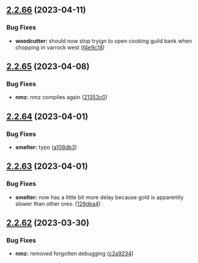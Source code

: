 ## [2.2.66](https://github.com/Torwent/wasp-free/compare/v2.2.65...v2.2.66) (2023-04-11)


### Bug Fixes

* **woodcutter:** should now stop tryign to open cooking guild bank when chopping in varrock west ([f4e9c18](https://github.com/Torwent/wasp-free/commit/f4e9c18f85fc432030db40e8a01141b9cb80bb2c))



## [2.2.65](https://github.com/Torwent/wasp-free/compare/v2.2.64...v2.2.65) (2023-04-08)


### Bug Fixes

* **nmz:** nmz compiles again ([21353c0](https://github.com/Torwent/wasp-free/commit/21353c04aa8e5b97cf3e076b1295ac3e19586ae5))



## [2.2.64](https://github.com/Torwent/wasp-free/compare/v2.2.63...v2.2.64) (2023-04-01)


### Bug Fixes

* **smelter:** typo ([a108db3](https://github.com/Torwent/wasp-free/commit/a108db354f9b69f894f0e520a83050350e3cbfa3))



## [2.2.63](https://github.com/Torwent/wasp-free/compare/v2.2.62...v2.2.63) (2023-04-01)


### Bug Fixes

* **smelter:** now has a little bit more delay because gold is apparently slower than other ores. ([128dea4](https://github.com/Torwent/wasp-free/commit/128dea4239bd0549e8ee397c7d12fae8939b7a0e))



## [2.2.62](https://github.com/Torwent/wasp-free/compare/v2.2.61...v2.2.62) (2023-03-30)


### Bug Fixes

* **nmz:** removed forgotten debugging ([c2a9234](https://github.com/Torwent/wasp-free/commit/c2a9234b590acdb02294898b2036d8f203e1326b))



